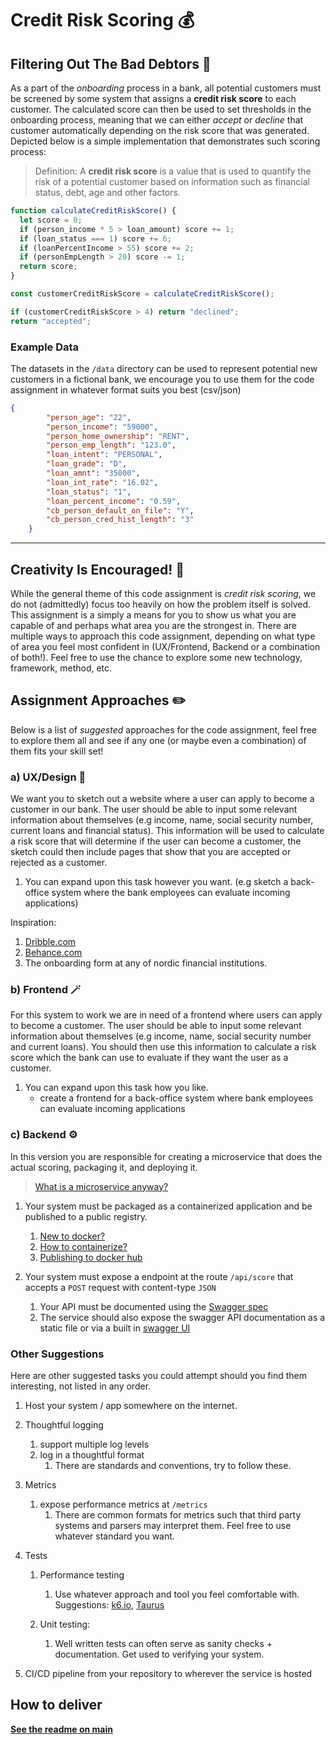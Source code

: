# Credit Risk Scoring 💰

## Filtering Out The Bad Debtors 💸

As a part of the *onboarding* process in a bank, all potential customers must be screened by some system that assigns a **credit risk score** to each customer. The calculated score can then be used to set thresholds in the onboarding process, meaning that we can either *accept* or *decline* that customer automatically depending on the risk score that was generated. Depicted below is a simple implementation that demonstrates such scoring process:

> Definition: A **credit risk score** is a value that is used to quantify the risk of a potential customer based on information such as financial status, debt, age and other factors.

```javascript
function calculateCreditRiskScore() {
  let score = 0;
  if (person_income * 5 > loan_amount) score += 1;
  if (loan_status === 1) score += 6;
  if (loanPercentIncome > 55) score += 2;
  if (personEmpLength > 20) score -= 1;
  return score;
}

const customerCreditRiskScore = calculateCreditRiskScore();

if (customerCreditRiskScore > 4) return "declined";
return "accepted";
```

### Example Data

The datasets in the `/data` directory can be used to represent potential new customers in a fictional bank, we encourage you to use them for the code assignment in whatever format suits you best (csv/json)


```json
{
        "person_age": "22",
        "person_income": "59000",
        "person_home_ownership": "RENT",
        "person_emp_length": "123.0",
        "loan_intent": "PERSONAL",
        "loan_grade": "D",
        "loan_amnt": "35000",
        "loan_int_rate": "16.02",
        "loan_status": "1",
        "loan_percent_income": "0.59",
        "cb_person_default_on_file": "Y",
        "cb_person_cred_hist_length": "3"
    }
```

---

## Creativity Is Encouraged! 🌟

While the general theme of this code assignment is *credit risk scoring*, we do not (admittedly) focus too heavily on how the problem itself is solved. This assignment is a simply a means for you to show us what you are capable of and perhaps what area you are the strongest in. There are multiple ways to approach this code assignment, depending on what type of area you feel most confident in (UX/Frontend, Backend or a combination of both!). Feel free to use the chance to explore some new technology, framework, method, etc.

## Assignment Approaches ✏️

Below is a list of *suggested* approaches for the code assignment, feel free to explore them all and see if any one (or maybe even a combination) of them fits your skill set!

### a) UX/Design 🎨

We want you to sketch out a website where a user can apply to become a customer in our bank. The user should be able to input some relevant information about themselves (e.g income, name, social security number, current loans and financial status).
This information will be used to calculate a risk score that will determine if the user can become a customer, the sketch could then include pages that show that you are accepted or rejected as a customer.

1. You can expand upon this task however you want. (e.g sketch a back-office system where the bank employees can evaluate incoming applications)

Inspiration:

1. [Dribble.com](https://dribbble.com/search/customer-onboarding-finance)
2. [Behance.com](https://www.behance.net/?tracking_source=typeahead_search_direct&search=know+your+customer)
3. The onboarding form at any of nordic financial institutions.

### b) Frontend 🪄

For this system to work we are in need of a frontend where users can apply to become a customer. The user should be able to input some relevant information about themselves (e.g income, name, social security number and current loans). You should then use this information to calculate a risk score which the bank can use to evaluate if they want the user as a customer.

1. You can expand upon this task how you like.
    - create a frontend for a back-office system where bank employees can evaluate incoming applications

### c) Backend ⚙️

In this version you are responsible for creating a microservice that does the actual scoring, packaging it, and deploying it.

> [What is a microservice anyway?](https://www.youtube.com/watch?v=j3XufmvEMiM)

1. Your system must be packaged as a containerized application and be published to a public registry.
   1. [New to docker?](https://www.youtube.com/watch?v=Gjnup-PuquQ)
   2. [How to containerize?](https://www.youtube.com/watch?v=gAkwW2tuIqE)
   3. [Publishing to docker hub](https://docs.docker.com/docker-hub/)

2. Your system must expose a endpoint at the route ``` /api/score ``` that accepts a ``` POST ``` request with content-type ``` JSON ```
   1. Your API must be documented using the [Swagger spec](https://swagger.io/specification/)
   2. The service should also expose the swagger API documentation as a static file or via a built in [swagger UI](https://github.com/swagger-api/swagger-ui)

### Other Suggestions

Here are other suggested tasks you could attempt should you find them interesting, not listed in any order.

1. Host your system / app somewhere on the internet.

2. Thoughtful logging
   1. support multiple log levels
   2. log in a thoughtful format
      1. There are standards and conventions, try to follow these.

3. Metrics
   1. expose performance metrics at  ``` /metrics ```
      1. There are common formats for metrics such that third party systems and parsers may interpret them. Feel free to use whatever standard you want.

4. Tests
   1. Performance testing
      1. Use whatever approach and tool you feel comfortable with.
      Suggestions: [k6.io](https://k6.io/), [Taurus](https://gettaurus.org/)

   2. Unit testing:
      1. Well written tests can often serve as sanity checks + documentation. Get used to verifying your system.

5. CI/CD pipeline from your repository to wherever the service is hosted

## How to deliver

[**See the readme on main**](https://github.com/stacc/stacc-challenge-public/blob/main/readme.md)
